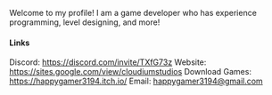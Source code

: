 Welcome to my profile! I am a game developer who has experience programming, level designing, and more!

#### Links
Discord: https://discord.com/invite/TXfG73z
Website: https://sites.google.com/view/cloudiumstudios
Download Games: https://happygamer3194.itch.io/
Email: happygamer3194@gmail.com
